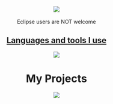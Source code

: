 <div align = "center">
    
</div>
<div align = "center">
    <img align = "center" src = "https://i.pinimg.com/originals/d0/00/b3/d000b3641dcec6b05f48f3c6b76ff6ad.gif" width = "max" height = "auto">
</div>
<div align="center">
 <br>
 Eclipse users are NOT welcome 
 <br>

</div>
<p align="center">
  <a href="https://skillicons.dev">
      <h2 align = "center">Languages and tools I use</h2>
      <div align = "center">
        <img src="https://skillicons.dev/icons?i=git,c,vscode,linux,idea,react,java,spring,python,docker,js,html,css,bootstrap" />
      </div>
  </a>
</p>
<div align = "center">
<h1>My Projects</h1>
    <img align = "center" src = "https://miro.medium.com/max/552/1*vJjJ3Mdok6Rvxx85IIRqBQ.gif" width = "max" height = "auto">
</div>
